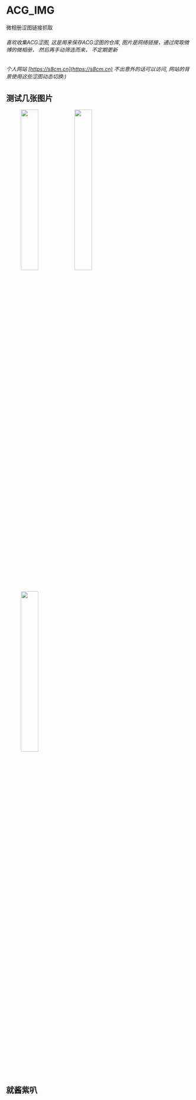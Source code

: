 # ACG_IMG
微相册涩图链接抓取

###### 喜欢收集ACG涩图, 这是用来保存ACG涩图的仓库, 图片是网络链接，通过爬取微博的微相册， 然后再手动筛选而来， 不定期更新
###### 个人网站 [https://s8cm.cn](https://s8cm.cn) 不出意外的话可以访问, 网站的背景使用这些涩图动态切换:)
## 测试几张图片
<!--
![1](http://wx1.sinaimg.cn/large/586f5255gy1g0woqz9wxdj20u016fh81.jpg)
![2](http://wx2.sinaimg.cn/large/586f5255gy1g0wvn9lgt6j21c00u0qi9.jpg)
![3](http://wx1.sinaimg.cn/large/586f5255gy1g0wop61vdlj20ij0rse0z.jpg)
![4](http://wx2.sinaimg.cn/large/586f5255gy1g0wou68b9oj20jq0rskb7.jpg)
-->

<figure class="third">
    <img src="http://wx1.sinaimg.cn/large/586f5255gy1g0woqz9wxdj20u016fh81.jpg" width="33.33%"/>
    <img src="http://wx2.sinaimg.cn/large/586f5255gy1g0wvn9lgt6j21c00u0qi9.jpg" width="33.33%"/>
    <img src="http://wx2.sinaimg.cn/large/586f5255gy1g0wou68b9oj20jq0rskb7.jpg" width="33.33%"/>
</figure>




## 就酱紫叭

